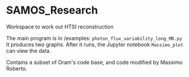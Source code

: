 # SAMOS_Research  
Workspace to work out HTSI reconstruction

The main program is in /examples:  `photon_flux_variability_long_MR.py`  
It produces two graphs.  After it runs, the Jupyter notebook `Massimo_plot` can view the data. 

Contains a subset of Oram's code base, and code modified by Massimo Roberto.
